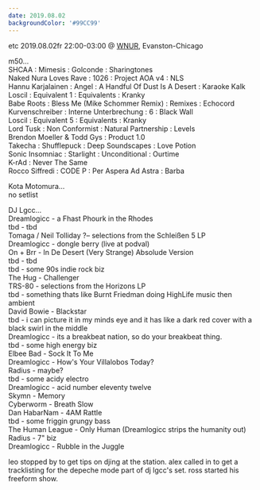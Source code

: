 ```yaml
---
date: 2019.08.02
backgroundColor: '#99CC99'
---
```


etc 2019.08.02fr 22:00-03:00 @ [WNUR](http://www.wnur.org/), Evanston-Chicago  

m50...  
SHCAA : Mimesis : Golconde : Sharingtones  
Naked Nura Loves Rave : 1026 : Project AOA v4 : NLS  
Hannu Karjalainen : Angel : A Handful Of Dust Is A Desert : Karaoke Kalk  
Loscil : Equivalent 1 : Equivalents : Kranky  
Babe Roots : Bless Me (Mike Schommer Remix) : Remixes : Echocord  
Kurvenschreiber : Interne Unterbrechung : 6 : Black Wall  
Loscil : Equivalent 5 : Equivalents : Kranky  
Lord Tusk : Non Conformist : Natural Partnership : Levels  
Brendon Moeller & Todd Gys : Product 1.0  
Takecha : Shufflepuck : Deep Soundscapes : Love Potion  
Sonic Insomniac : Starlight : Unconditional : Ourtime  
K-rAd : Never The Same  
Rocco Siffredi : CODE P : Per Aspera Ad Astra : Barba  

Kota Motomura...  
no setlist  

DJ Lgcc...  
Dreamlogicc - a Fhast Phourk in the Rhodes  
tbd - tbd  
Tomaga / Neil Tolliday ?– selections from the Schleißen 5 LP  
Dreamlogicc - dongle berry (live at podval)  
On + Brr - In De Desert (Very Strange) Absolude Version  
tbd - tbd  
tbd - some 90s indie rock biz  
The Hug - Challenger  
TRS-80 - selections from the Horizons LP  
tbd - something thats like Burnt Friedman doing HighLife music then ambient  
David Bowie - Blackstar  
tbd - i can picture it in my minds eye and it has like a dark red cover with a black swirl in the middle  
Dreamlogicc - its a breakbeat nation, so do your breakbeat thing.  
tbd - some high energy biz  
Elbee Bad - Sock It To Me  
Dreamlogicc - How's Your Villalobos Today?  
Radius - maybe?  
tbd - some acidy electro  
Dreamlogicc - acid number eleventy twelve  
Skymn - Memory  
Cyberworm - Breath Slow  
Dan HabarNam - 4AM Rattle  
tbd - some friggin grungy bass  
The Human League - Only Human (Dreamlogicc strips the humanity out)  
Radius - 7" biz  
Dreamlogicc - Rubble in the Juggle  

leo stopped by to get tips on djing at the station. alex called in to get a tracklisting for the depeche mode part of dj lgcc's set. ross started his freeform show.